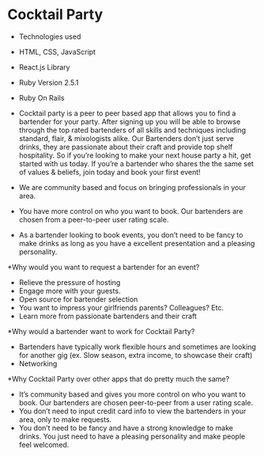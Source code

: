 # Cocktail Party

* Technologies used

* HTML, CSS, JavaScript
* React.js Library
* Ruby Version 2.5.1
* Ruby On Rails


* Cocktail party is a peer to peer based app that allows you to find a bartender for your party. After signing up you will be able to browse through the top rated bartenders of all skills and techniques including standard, flair, & mixologists alike. Our Bartenders don’t just serve drinks, they are passionate about their craft and provide top shelf hospitality. So if you’re looking to make your next house party a hit, get started with us today. If you’re a bartender who shares the the same set of values & beliefs, join today and book your first event!

* We are community based and focus on bringing professionals in your area.
* You have more control on who you want to book. Our bartenders are chosen from a peer-to-peer user rating scale. 
* As a bartender looking to book events, you don’t need to be fancy to make drinks as long as you have a excellent presentation and a pleasing personality.


*Why would you want to request a bartender for an event?
- Relieve the pressure of hosting
- Engage more with your guests.
- Open source for bartender selection
- You want to impress your girlfriends parents? Colleagues? Etc.
- Learn more from passionate bartenders and their craft

*Why would a bartender want to work for Cocktail Party?
- Bartenders have typically work flexible hours and sometimes are looking for another gig (ex.  Slow season, extra income, to showcase their craft)
- Networking

*Why Cocktail Party over other apps that do pretty much the same?
- It’s community based and gives you more control on who you want to book. Our bartenders are chosen peer-to-peer from a user rating scale. 
- You don’t need to input credit card info to view the bartenders in your area, only to make requests.
- You don’t need to be fancy and have a strong knowledge to make drinks. You just need to have a pleasing personality and make people feel welcomed.
